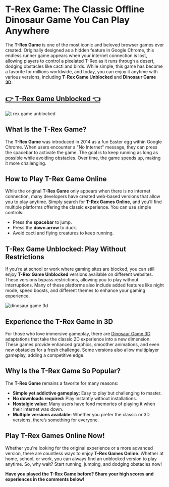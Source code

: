 # T-Rex Game: The Classic Offline Dinosaur Game You Can Play Anywhere

The **T-Rex Game** is one of the most iconic and beloved browser games ever created. Originally designed as a hidden feature in Google Chrome, this endless runner game appears when your internet connection is lost, allowing players to control a pixelated T-Rex as it runs through a desert, dodging obstacles like cacti and birds. While simple, this game has become a favorite for millions worldwide, and today, you can enjoy it anytime with various versions, including **T-Rex Game Unblocked** and **Dinosaur Game 3D**.

## <a href="https://classroom-6x-cool.gitlab.io/">👉 T-Rex Game Unblocked 👈</a>

![t rex game unblocked](https://github.com/user-attachments/assets/c7ef8705-aaf4-4975-a9e2-7488373eed36)

## What Is the T-Rex Game?

The **T-Rex Game** was introduced in 2014 as a fun Easter egg within Google Chrome. When users encounter a "No Internet" message, they can press the spacebar to activate the game. The goal is to keep running as long as possible while avoiding obstacles. Over time, the game speeds up, making it more challenging.

## How to Play T-Rex Game Online

While the original **T-Rex Game** only appears when there is no internet connection, many developers have created web-based versions that allow you to play anytime. Simply search for **T-Rex Games Online**, and you’ll find multiple platforms offering the classic experience. You can use simple controls:

- Press the **spacebar** to jump.
- Press the **down arrow** to duck.
- Avoid cacti and flying creatures to keep running.

## T-Rex Game Unblocked: Play Without Restrictions

If you’re at school or work where gaming sites are blocked, you can still enjoy **T-Rex Game Unblocked** versions available on different websites. These versions bypass restrictions, allowing you to play without interruptions. Many of these platforms also include added features like night mode, speed boosts, and different themes to enhance your gaming experience.

![dinosaur game 3d](https://github.com/user-attachments/assets/2bad7bcc-61fd-4bc8-834a-e49c337faa63)

## Experience the T-Rex Game in 3D

For those who love immersive gameplay, there are <a href="https://classroom-6x-cool.gitlab.io/">Dinosaur Game 3D</a> adaptations that take the classic 2D experience into a new dimension. These games provide enhanced graphics, smoother animations, and even new obstacles for a fresh challenge. Some versions also allow multiplayer gameplay, adding a competitive edge.

## Why Is the T-Rex Game So Popular?

The **T-Rex Game** remains a favorite for many reasons:

- **Simple yet addictive gameplay:** Easy to play but challenging to master.
- **No downloads required:** Play instantly without installations.
- **Nostalgic value:** Many users have fond memories of playing it when their internet was down.
- **Multiple versions available:** Whether you prefer the classic or 3D versions, there’s something for everyone.

## Play T-Rex Games Online Now!

Whether you're looking for the original experience or a more advanced version, there are countless ways to enjoy **T-Rex Games Online**. Whether at home, school, or work, you can always find an unblocked version to play anytime. So, why wait? Start running, jumping, and dodging obstacles now!

**Have you played the T-Rex Game before? Share your high scores and experiences in the comments below!**

